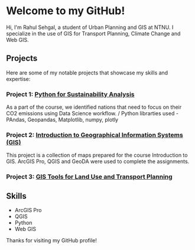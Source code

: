 # Welcome to my GitHub!

Hi, I'm Rahul Sehgal, a student of Urban Planning and GIS at NTNU. I specialize in the use of GIS for Transport Planning, Climate Change and Web GIS.

## Projects
Here are some of my notable projects that showcase my skills and expertise:

### Project 1: [Python for Sustainability Analysis](https://github.com/rahulse10/Python_for_Sustainibility_Analysis)
As a part of the course, we identified nations that need to focus on their CO2 emissions using Data Science workflow. /
Python librarties used - PAndas, Geopandas, Matplotlib, numpy, plotly

### Project 2: [Introduction to Geographical Information Systems (GIS)](https://github.com/rahulse10/Introduction_to_GIS)
This project is a collection of maps prepared for the course Introduction to GIS.
ArcGIS Pro, QGIS and GeoDA were used to complete the assignments.

### Project 3: [GIS Tools for Land Use and Transport Planning](https://github.com/rahulse10/GIS_for_Transport_Planning/blob/main/GIS_Work.pdf)


## Skills
- ArcGIS Pro
- QGIS
- Python
- Web GIS


Thanks for visiting my GitHub profile!

<!---
rahulse10/rahulse10 is a ✨ special ✨ repository because its `README.md` (this file) appears on your GitHub profile.
You can click the Preview link to take a look at your changes.
--->
